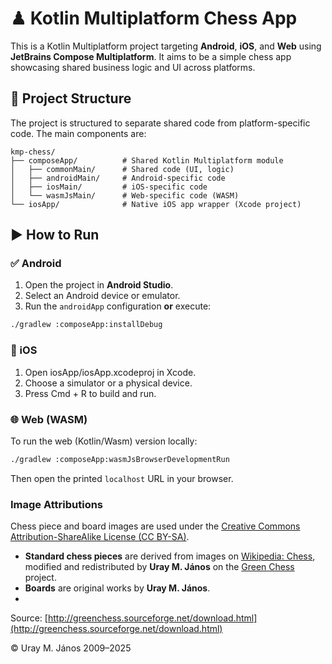 # ♟ Kotlin Multiplatform Chess App

This is a Kotlin Multiplatform project targeting **Android**, **iOS**, and **Web** using **JetBrains
Compose Multiplatform**. It aims to be a simple chess app showcasing shared business logic and UI
across platforms.

## 🧱 Project Structure
The project is structured to separate shared code from platform-specific code. The main components 
are:
```text
kmp-chess/
├── composeApp/          # Shared Kotlin Multiplatform module
│   ├── commonMain/      # Shared code (UI, logic)
│   ├── androidMain/     # Android-specific code
│   ├── iosMain/         # iOS-specific code
│   └── wasmJsMain/      # Web-specific code (WASM)
└── iosApp/              # Native iOS app wrapper (Xcode project)
```

## ▶️ How to Run

### ✅ Android

1. Open the project in **Android Studio**.
2. Select an Android device or emulator.
3. Run the `androidApp` configuration **or** execute:

```bash
./gradlew :composeApp:installDebug
```

### 🍏 iOS

1. Open iosApp/iosApp.xcodeproj in Xcode.
2. Choose a simulator or a physical device.
3. Press Cmd + R to build and run.

### 🌐 Web (WASM)

To run the web (Kotlin/Wasm) version locally:

```bash
./gradlew :composeApp:wasmJsBrowserDevelopmentRun
```
Then open the printed `localhost` URL in your browser.

### Image Attributions

Chess piece and board images are used under
the [Creative Commons Attribution-ShareAlike License (CC BY-SA)](https://creativecommons.org/licenses/by-sa/3.0/).

- **Standard chess pieces** are derived from images
  on [Wikipedia: Chess](https://en.wikipedia.org/wiki/Chess), modified and redistributed by **Uray
  M. János** on the [Green Chess](http://greenchess.sourceforge.net/download.html) project.
- **Boards** are original works by **Uray M. János**.
-
Source: [http://greenchess.sourceforge.net/download.html](http://greenchess.sourceforge.net/download.html)

© Uray M. János 2009–2025

